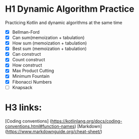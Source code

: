 # H1 Dynamic Algorithm Practice
Practicing Kotlin and dynamic algorithms at the same time

- [x] Bellman-Ford
- [x] Can sum(memoization + tabulation)
- [x] How sum (memoization + tabulation)
- [x] Best sum (memoization + tabulation)
- [x] Can construct
- [x] Count construct
- [x] How construct
- [x] Max Product Cutting
- [x] Minimum Fountain
- [x] Fibonacci Numbers
- [ ] Knapsack

# H3 links:
[Coding conventions] (https://kotlinlang.org/docs/coding-conventions.html#function-names)
[Markdown] (https://www.markdownguide.org/cheat-sheet/)